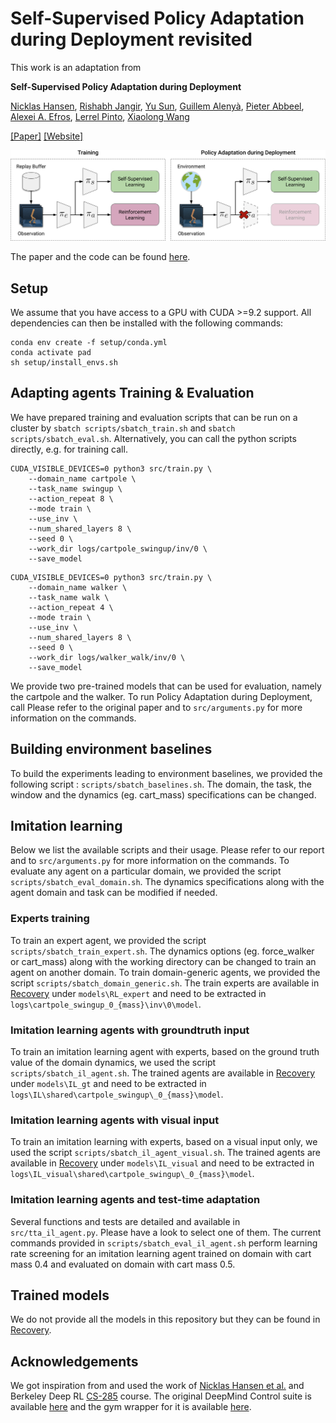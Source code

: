 # Self-Supervised Policy Adaptation during Deployment revisited

This work is an adaptation from

**Self-Supervised Policy Adaptation during Deployment**

[Nicklas Hansen](https://nicklashansen.github.io/), [Rishabh Jangir](https://jangirrishabh.github.io/), [Yu Sun](https://yueatsprograms.github.io/), [Guillem Alenyà](http://www.iri.upc.edu/people/galenya/), [Pieter Abbeel](https://people.eecs.berkeley.edu/~pabbeel/), [Alexei A. Efros](https://people.eecs.berkeley.edu/~efros/), [Lerrel Pinto](https://cs.nyu.edu/~lp91/#), [Xiaolong Wang](https://xiaolonw.github.io/)

[[Paper]](https://arxiv.org/abs/2007.04309) [[Website]](https://nicklashansen.github.io/PAD/)


![samples](images/method.png)

The paper and the code can be found [here](https://nicklashansen.github.io/PAD/).

## Setup
We assume that you have access to a GPU with CUDA >=9.2 support. All dependencies can then be installed with the following commands:

```
conda env create -f setup/conda.yml
conda activate pad
sh setup/install_envs.sh
```

## Adapting agents Training & Evaluation
We have prepared training and evaluation scripts that can be run on a cluster by ```sbatch scripts/sbatch_train.sh``` and ```sbatch scripts/sbatch_eval.sh```. Alternatively, you can call the python scripts directly, e.g. for training call. 

```
CUDA_VISIBLE_DEVICES=0 python3 src/train.py \
    --domain_name cartpole \
    --task_name swingup \
    --action_repeat 8 \
    --mode train \
    --use_inv \
    --num_shared_layers 8 \
    --seed 0 \
    --work_dir logs/cartpole_swingup/inv/0 \
    --save_model
```
```
CUDA_VISIBLE_DEVICES=0 python3 src/train.py \
    --domain_name walker \
    --task_name walk \
    --action_repeat 4 \
    --mode train \
    --use_inv \
    --num_shared_layers 8 \
    --seed 0 \
    --work_dir logs/walker_walk/inv/0 \
    --save_model
```

We provide two pre-trained models that can be used for evaluation, namely the cartpole and the walker. To run Policy Adaptation during Deployment, call
Please refer to the original paper and to `src/arguments.py` for more information on the commands. 

## Building environment baselines
To build the experiments leading to environment baselines, we provided the following script : `scripts/sbatch_baselines.sh`. The domain, the task, the window and the dynamics (eg. cart_mass) specifications can be changed.

## Imitation learning

Below we list the available scripts and their usage. Please refer to our report and to `src/arguments.py` for more information on the commands. 
To evaluate any agent on a particular domain, we provided the script `scripts/sbatch_eval_domain.sh`. The dynamics specifications along with the agent domain and task can be modified if needed. 

### Experts training
To train an expert agent, we provided the script `scripts/sbatch_train_expert.sh`. The dynamics options (eg. force_walker or cart_mass) along with the working directory can be changed to train an agent on another domain. 
To train domain-generic agents, we provided the script `scripts/sbatch_domain_generic.sh`. 
The train experts are available in [Recovery](https://github.com/PhiCtl/Recovery) under `models\RL_expert` and need to be extracted in `logs\cartpole_swingup_0_{mass}\inv\0\model`.

### Imitation learning agents with groundtruth input
To train an imitation learning agent with experts, based on the ground truth value of the domain dynamics, we used the script `scripts/sbatch_il_agent.sh`. 
The trained agents are available in [Recovery](https://github.com/PhiCtl/Recovery) under `models\IL_gt` and need to be extracted in `logs\IL\shared\cartpole_swingup\_0_{mass}\model`.

### Imitation learning agents with visual input
To train an imitation learning with experts, based on a visual input only, we used the script `scripts/sbatch_il_agent_visual.sh`. 
The trained agents are available in [Recovery](https://github.com/PhiCtl/Recovery) under `models\IL_visual` and need to be extracted in `logs\IL_visual\shared\cartpole_swingup\_0_{mass}\model`.

### Imitation learning agents and test-time adaptation
Several functions and tests are detailed and available in `src/tta_il_agent.py`. Please have a look to select one of them. 
The current commands provided in `scripts/sbatch_eval_il_agent.sh` perform learning rate screening for an imitation learning agent trained on domain with cart mass 0.4 and evaluated on domain with cart mass 0.5. 

## Trained models
We do not provide all the models in this repository but they can be found in [Recovery](https://github.com/PhiCtl/Recovery).

## Acknowledgements

We got inspiration from and used the work of [Nicklas Hansen et al.](https://nicklashansen.github.io/PAD/) and Berkeley Deep RL [CS-285](https://github.com/berkeleydeeprlcourse/homework_fall2021/tree/main/hw1) course.
The original DeepMind Control suite is available [here](https://github.com/deepmind/dm_control) and the gym wrapper for it is available [here](https://github.com/denisyarats/dmc2gym).
